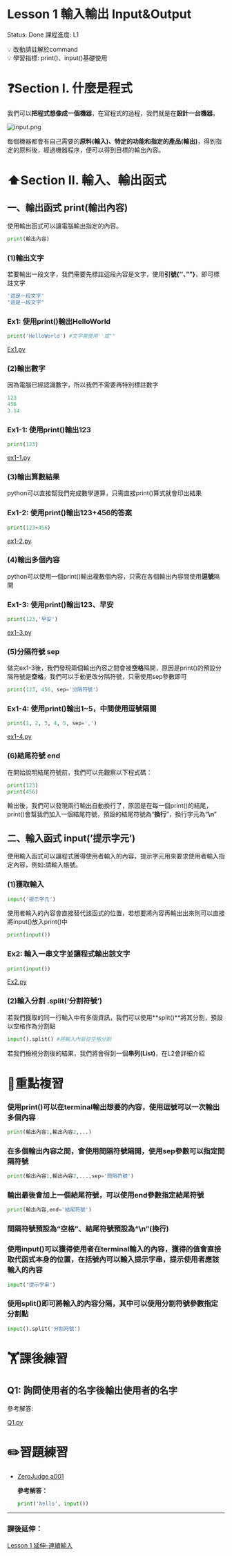 # Lesson 1 輸入輸出 Input&Output

Status: Done
課程進度: L1

<aside>
💡 改動請註解於command

</aside>

<aside>
💡 學習指標: print()、input()基礎使用

</aside>

# ❓Section I. 什麼是程式

我們可以**把程式想像成一個機器**，在寫程式的過程，我們就是在**設計一台機器**。

![input.png](Lesson%201%20%E8%BC%B8%E5%85%A5%E8%BC%B8%E5%87%BA%20Input&Output%2072b0f25acec0452d8a278286a3e49f83/input.png)

每個機器都會有自己需要的**原料(輸入)、特定的功能和指定的產品(輸出)**，得到指定的原料後，經過機器程序，便可以得到目標的輸出內容。

# ⬆️Section II. 輸入、輸出函式

## 一、輸出函式 print(輸出內容)

使用輸出函式可以讓電腦輸出指定的內容。

```python
print(輸出內容)
```

### (1)輸出文字

若要輸出一段文字，我們需要先標註這段內容是文字，使用**引號{’’、””}**，即可標註文字

```jsx
'這是一段文字'
"這是一段文字"
```

### **Ex1**: 使用print()輸出HelloWorld

```python
print('HelloWorld') #文字需使用''或""
```

[Ex1.py](Lesson%201%20%E8%BC%B8%E5%85%A5%E8%BC%B8%E5%87%BA%20Input&Output%2072b0f25acec0452d8a278286a3e49f83/Ex1.py)

### (2)輸出數字

因為電腦已經認識數字，所以我們不需要再特別標註數字

```python
123
456
3.14
```

### **Ex1-1**: 使用print()輸出123

```python
print(123)
```

[ex1-1.py](Lesson%201%20%E8%BC%B8%E5%85%A5%E8%BC%B8%E5%87%BA%20Input&Output%2072b0f25acec0452d8a278286a3e49f83/ex1-1.py)

### (3)輸出算數結果

python可以直接幫我們完成數學運算，只需直接print()算式就會印出結果

### **Ex1-2**: 使用print()輸出123+456的答案

```python
print(123+456)
```

[ex1-2.py](Lesson%201%20%E8%BC%B8%E5%85%A5%E8%BC%B8%E5%87%BA%20Input&Output%2072b0f25acec0452d8a278286a3e49f83/ex1-2.py)

### (4)輸出多個內容

python可以使用一個print()輸出複數個內容，只需在各個輸出內容間使用**逗號**隔開

### **Ex1-3**: 使用print()輸出123、早安

```python
print(123,'早安')
```

[ex1-3.py](Lesson%201%20%E8%BC%B8%E5%85%A5%E8%BC%B8%E5%87%BA%20Input&Output%2072b0f25acec0452d8a278286a3e49f83/ex1-3.py)

### (5)分隔符號 sep

做完ex1-3後，我們發現兩個輸出內容之間會被**空格**隔開，原因是print()的預設分隔符號是**空格**，我們可以手動更改分隔符號，只需使用sep參數即可

```python
print(123, 456, sep='分隔符號'）
```

### **Ex1-4**: 使用print()輸出1~5，中間使用逗號隔開

```python
print(1, 2, 3, 4, 5, sep=',')
```

[ex1-4.py](Lesson%201%20%E8%BC%B8%E5%85%A5%E8%BC%B8%E5%87%BA%20Input&Output%2072b0f25acec0452d8a278286a3e49f83/ex1-4.py)

### (6)結尾符號 end

在開始說明結尾符號前，我們可以先觀察以下程式碼：

```python
print(123)
print(456)
```

輸出後，我們可以發現兩行輸出自動換行了，原因是在每一個print()的結尾，print()會幫我們加入一個結尾符號，預設的結尾符號為“**換行**”，換行字元為“**\n**”

## 二、輸入函式 input(’提示字元’)

使用輸入函式可以讓程式獲得使用者輸入的內容，提示字元用來要求使用者輸入指定內容，例如:請輸入帳號。

### (1)獲取輸入

```python
input('提示字元')
```

使用者輸入的內容會直接替代該函式的位置，若想要將內容再輸出出來則可以直接將input()放入print()中

```python
print(input())
```

### **Ex2**: 輸入一串文字並讓程式輸出該文字

```python
print(input())
```

[Ex2.py](Lesson%201%20%E8%BC%B8%E5%85%A5%E8%BC%B8%E5%87%BA%20Input&Output%2072b0f25acec0452d8a278286a3e49f83/Ex2.py)

### (2)輸入分割 .split(‘分割符號’)

若我們獲取的同一行輸入中有多個資訊，我們可以使用**split()**將其分割，預設以空格作為分割點

```python
input().split() #將輸入內容從空格分割
```

若我們檢視分割後的結果，我們將會得到一個**串列(List)**，在L2會詳細介紹

# 💯重點複習

### 使用print()可以在terminal輸出想要的內容，使用逗號可以一次輸出多個內容

```python
print(輸出內容1,輸出內容2,...)
```

### 在多個輸出內容之間，會使用間隔符號隔開，使用sep參數可以指定間隔符號

```python
print(輸出內容1,輸出內容2,...,sep='間隔符號')
```

### 輸出最後會加上一個結尾符號，可以使用end參數指定結尾符號

```python
print(輸出內容,end='結尾符號')
```

### 間隔符號預設為“空格”、結尾符號預設為“\n”(換行)

### 使用input()可以獲得使用者在terminal輸入的內容，獲得的值會直接取代函式本身的位置，在括號內可以輸入提示字串，提示使用者應該輸入的內容

```python
input('提示字串')
```

### 使用split()即可將輸入的內容分隔，其中可以使用分割符號參數指定分割點

```python
input().split('分割符號')
```

# 🏋️課後練習

## Q1: 詢問使用者的名字後輸出使用者的名字

參考解答:

[Q1.py](Lesson%201%20%E8%BC%B8%E5%85%A5%E8%BC%B8%E5%87%BA%20Input&Output%2072b0f25acec0452d8a278286a3e49f83/Q1.py)

# ✏️習題練習

- [ZeroJudge a001](https://zerojudge.tw/ShowProblem?problemid=a001)
    
    **參考解答：**
    
    ```python
    print('hello', input())
    ```
    

---

### 課後延伸：

[Lesson 1 延伸-連續輸入](https://www.notion.so/Lesson-1-062fe215b0704ae6b66b0dacd35b7298?pvs=21)